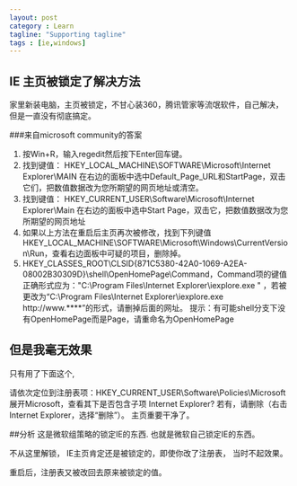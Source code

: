 ```yaml
---
layout: post
category : Learn
tagline: "Supporting tagline"
tags : [ie,windows]
---
```


## IE 主页被锁定了解决方法

家里新装电脑，主页被锁定，不甘心装360，腾讯管家等流氓软件，自己解决，
但是一直没有彻底搞定。

###来自microsoft community的答案

1. 按Win+R，输入regedit然后按下Enter回车键。 
2. 找到键值： HKEY_LOCAL_MACHINE\SOFTWARE\Microsoft\Internet Explorer\MAIN 
在右边的面板中选中Default_Page_URL和StartPage，双击它们，把数值数据改为您所期望的网页地址或清空。 
3. 找到键值： HKEY_CURRENT_USER\Software\Microsoft\Internet Explorer\Main 
在右边的面板中选中Start Page，双击它，把数值数据改为您所期望的网页地址 
4. 如果以上方法在重启后主页再次被修改，找到下列键值HKEY_LOCAL_MACHINE\SOFTWARE\Microsoft\Windows\CurrentVersion\Run，查看右边面板中可疑的项目，删除掉。 
5. HKEY_CLASSES_ROOT\CLSID\{871C5380-42A0-1069-A2EA-08002B30309D}\shell\OpenHomePage\Command，Command项的键值正确形式应为："C:\Program Files\Internet Explorer\iexplore.exe "  ，若被更改为“C:\Program Files\Internet Explorer\iexplore.exe http://www.****”的形式，请删掉后面的网址。 
提示：有可能shell分支下没有OpenHomePage而是Page，请重命名为OpenHomePage 

## 但是我毫无效果

只有用了下面这个,

请依次定位到注册表项：HKEY_CURRENT_USER\Software\Policies\Microsoft 
展开Microsoft，查看其下是否包含子项 Internet Explorer? 若有，请删除（右击Internet Explorer，选择“删除”）。 
主页重要干净了。

##分析 
这是微软组策略的锁定IE的东西.
也就是微软自己锁定IE的东西。

不从这里解锁， IE主页肯定还是被锁定的，即使你改了注册表，
当时不起效果。

重启后，注册表又被改回去原来被锁定的值。
